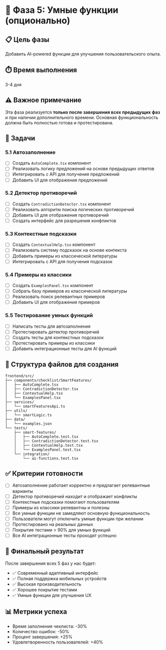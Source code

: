 # 🧠 Фаза 5: Умные функции (опционально)

## 📋 **Цель фазы**
Добавить AI-powered функции для улучшения пользовательского опыта.

## ⏱️ **Время выполнения**
3-4 дня

## ⚠️ **Важное примечание**
Эта фаза реализуется **только после завершения всех предыдущих фаз** и при наличии дополнительного времени. Основная функциональность должна быть полностью готова и протестирована.

## 🎯 **Задачи**

### **5.1 Автозаполнение**
- [ ] Создать `AutoComplete.tsx` компонент
- [ ] Реализовать логику предложений на основе предыдущих ответов
- [ ] Интегрировать с API для получения предложений
- [ ] Добавить UI для отображения предложений

### **5.2 Детектор противоречий**
- [ ] Создать `ContradictionDetector.tsx` компонент
- [ ] Реализовать алгоритм поиска логических противоречий
- [ ] Добавить UI для отображения противоречий
- [ ] Создать интерфейс для разрешения конфликтов

### **5.3 Контекстные подсказки**
- [ ] Создать `ContextualHelp.tsx` компонент
- [ ] Реализовать систему подсказок на основе контекста
- [ ] Добавить примеры из классической литературы
- [ ] Интегрировать с API для получения подсказок

### **5.4 Примеры из классики**
- [ ] Создать `ExamplesPanel.tsx` компонент
- [ ] Собрать базу примеров из классической литературы
- [ ] Реализовать поиск релевантных примеров
- [ ] Добавить UI для отображения примеров

### **5.5 Тестирование умных функций**
- [ ] Написать тесты для автозаполнения
- [ ] Протестировать детектор противоречий
- [ ] Создать тесты для контекстных подсказок
- [ ] Протестировать примеры из классики
- [ ] Добавить интеграционные тесты для AI функций

## 📁 **Структура файлов для создания**
```
frontend/src/
├── components/checklist/SmartFeatures/
│   ├── AutoComplete.tsx
│   ├── ContradictionDetector.tsx
│   ├── ContextualHelp.tsx
│   └── ExamplesPanel.tsx
├── services/
│   └── smartFeaturesApi.ts
├── utils/
│   └── smartLogic.ts
├── data/
│   └── examples.json
└── tests/
    ├── smart-features/
    │   ├── AutoComplete.test.tsx
    │   ├── ContradictionDetector.test.tsx
    │   ├── ContextualHelp.test.tsx
    │   └── ExamplesPanel.test.tsx
    └── integration/
        └── ai-functions.test.tsx
```

## ✅ **Критерии готовности**
- [ ] Автозаполнение работает корректно и предлагает релевантные варианты
- [ ] Детектор противоречий находит и отображает конфликты
- [ ] Контекстные подсказки помогают пользователям
- [ ] Примеры из классики релевантны и полезны
- [ ] Все умные функции не замедляют основную функциональность
- [ ] Пользователи могут отключить умные функции при желании
- [ ] Протестировано на реальных данных
- [ ] Покрытие тестами > 90% для умных функций
- [ ] Все AI интеграционные тесты проходят успешно

## 🎯 **Финальный результат**
После завершения всех 5 фаз у нас будет:
- ✅ Современный адаптивный интерфейс
- ✅ Полная поддержка мобильных устройств
- ✅ Высокая производительность
- ✅ Хорошее покрытие тестами
- ✅ Умные функции для улучшения UX

## 📊 **Метрики успеха**
- Время заполнения чеклиста: -30%
- Количество ошибок: -50%
- Процент завершения: +25%
- Удовлетворенность пользователей: +40% 
